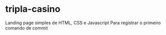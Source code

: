 # tripla-casino
Landing page simples de HTML, CSS e Javascript
Para registrar o primeiro comando de commit 
